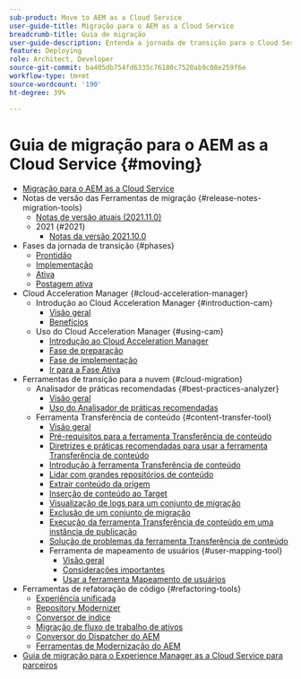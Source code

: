 ```yaml
---
sub-product: Move to AEM as a Cloud Service
user-guide-title: Migração para o AEM as a Cloud Service
breadcrumb-title: Guia de migração
user-guide-description: Entenda a jornada de transição para o Cloud Service.
feature: Deploying
role: Architect, Developer
source-git-commit: ba405db754fd6335c76180c7520ab9c08e259f6e
workflow-type: tm+mt
source-wordcount: '190'
ht-degree: 39%

---
```



# Guia de migração para o AEM as a Cloud Service {#moving}

+ [Migração para o AEM as a Cloud Service](/help/move-to-cloud-service/home.md)
+ Notas de versão das Ferramentas de migração {#release-notes-migration-tools}
   + [Notas de versão atuais (2021.11.0)](/help/move-to-cloud-service/release-notes/release-notes-migration-tools-current.md)
   + 2021 {#2021}
      + [Notas da versão 2021.10.0](/help/move-to-cloud-service/release-notes/release-notes-migration-tools-2021-10-0.md)
+ Fases da jornada de transição {#phases}
   + [Prontidão](/help/move-to-cloud-service/migration-readiness.md)
   + [Implementação](/help/move-to-cloud-service/migration-implementation.md)
   + [Ativa](/help/move-to-cloud-service/migration-go-live.md)
   + [Postagem ativa](/help/move-to-cloud-service/migration-post-go-live.md)
+ Cloud Acceleration Manager {#cloud-acceleration-manager}
   + Introdução ao Cloud Acceleration Manager {#introduction-cam}
      + [Visão geral](/help/move-to-cloud-service/cloud-acceleration-manager/introduction/overview-cam.md)
      + [Benefícios](/help/move-to-cloud-service/cloud-acceleration-manager/introduction/benefits-cam.md)
   + Uso do Cloud Acceleration Manager {#using-cam}
      + [Introdução ao Cloud Acceleration Manager](/help/move-to-cloud-service/cloud-acceleration-manager/using-cam/getting-started-cam.md)
      + [Fase de preparação](/help/move-to-cloud-service/cloud-acceleration-manager/using-cam/cam-readiness-phase.md)
      + [Fase de implementação](/help/move-to-cloud-service/cloud-acceleration-manager/using-cam/cam-implementation-phase.md)
      + [Ir para a Fase Ativa](/help/move-to-cloud-service/cloud-acceleration-manager/using-cam/cam-golive-phase.md)
+ Ferramentas de transição para a nuvem {#cloud-migration}
   + Analisador de práticas recomendadas {#best-practices-analyzer}
      + [Visão geral](/help/move-to-cloud-service/best-practices-analyzer/overview-best-practices-analyzer.md)
      + [Uso do Analisador de práticas recomendadas](/help/move-to-cloud-service/best-practices-analyzer/using-best-practices-analyzer.md)
   + Ferramenta Transferência de conteúdo {#content-transfer-tool}
      + [Visão geral](/help/move-to-cloud-service/content-transfer-tool/using-content-transfer-tool/overview-content-transfer-tool.md)
      + [Pré-requisitos para a ferramenta Transferência de conteúdo](/help/move-to-cloud-service/content-transfer-tool/using-content-transfer-tool/prerequisites-content-transfer-tool.md)
      + [Diretrizes e práticas recomendadas para usar a ferramenta Transferência de conteúdo](/help/move-to-cloud-service/content-transfer-tool/using-content-transfer-tool/guidelines-best-practices-content-transfer-tool.md)
      + [Introdução à ferramenta Transferência de conteúdo](/help/move-to-cloud-service/content-transfer-tool/using-content-transfer-tool/getting-started-content-transfer-tool.md)
      + [Lidar com grandes repositórios de conteúdo](/help/move-to-cloud-service/content-transfer-tool/using-content-transfer-tool/handling-large-content-repositories.md)
      + [Extrair conteúdo da origem](/help/move-to-cloud-service/content-transfer-tool/using-content-transfer-tool/extracting-content.md)
      + [Inserção de conteúdo ao Target](/help/move-to-cloud-service/content-transfer-tool/using-content-transfer-tool/ingesting-content.md)
      + [Visualização de logs para um conjunto de migração](/help/move-to-cloud-service/content-transfer-tool/using-content-transfer-tool/viewing-logs.md)
      + [Exclusão de um conjunto de migração](/help/move-to-cloud-service/content-transfer-tool/using-content-transfer-tool/deleting-migrationset.md)
      + [Execução da ferramenta Transferência de conteúdo em uma instância de publicação](/help/move-to-cloud-service/content-transfer-tool/using-content-transfer-tool/running-content-transfer-tool-publish-instance.md)
      + [Solução de problemas da ferramenta Transferência de conteúdo](/help/move-to-cloud-service/content-transfer-tool/using-content-transfer-tool/troubleshooting-content-transfer-tool.md)
      + Ferramenta de mapeamento de usuários {#user-mapping-tool}
         + [Visão geral](/help/move-to-cloud-service/content-transfer-tool/user-mapping-tool/overview-user-mapping-tool.md)
         + [Considerações importantes](/help/move-to-cloud-service/content-transfer-tool/user-mapping-tool/considerations-user-mapping-tool.md)
         + [Usar a ferramenta Mapeamento de usuários](/help/move-to-cloud-service/content-transfer-tool/user-mapping-tool/using-user-mapping-tool.md)
+ Ferramentas de refatoração de código {#refactoring-tools}
   + [Experiência unificada](/help/move-to-cloud-service/unified-experience.md)
   + [Repository Modernizer](/help/move-to-cloud-service/refactoring-tools/repo-modernizer.md)
   + [Conversor de índice](/help/move-to-cloud-service/refactoring-tools/index-converter.md)
   + [Migração de fluxo de trabalho de ativos](/help/move-to-cloud-service/moving-to-aem-assets/asset-workflow-migration-tool.md)
   + [Conversor do Dispatcher do AEM](/help/move-to-cloud-service/refactoring-tools/dispatcher-transformation-utility-tools.md)
   + [Ferramentas de Modernização do AEM](/help/move-to-cloud-service/refactoring-tools/aem-modernization-tools.md)
+ [Guia de migração para o Experience Manager as a Cloud Service para parceiros](/help/move-to-cloud-service/getting-started.md)
